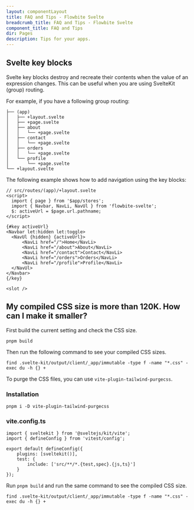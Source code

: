 ```yaml
---
layout: componentLayout
title: FAQ and Tips - Flowbite Svelte
breadcrumb_title: FAQ and Tips - Flowbite Svelte
component_title: FAQ and Tips
dir: Pages
description: Tips for your apps.
---
```


## Svelte key blocks

Svelte key blocks destroy and recreate their contents when the value of an expression changes. This can be useful when you are using SvelteKit (group) routing. 

For example, if you have a following group routing:

```
├── (app)
│   ├── +layout.svelte
│   ├── +page.svelte
│   ├── about
│   │   └── +page.svelte
│   ├── contact
│   │   └── +page.svelte
│   ├── orders
│   │   └── +page.svelte
│   └── profile
│       └── +page.svelte
└── +layout.svelte
```

The following example shows how to add navigation using the key blocks:

```svelte example hideOutput
// src/routes/(app)/+layout.svelte
<script>
  import { page } from '$app/stores';
  import { Navbar, NavLi, NavUl } from 'flowbite-svelte';
  $: activeUrl = $page.url.pathname;
</script>

{#key activeUrl}
<Navbar let:hidden let:toggle>
  <NavUl {hidden} {activeUrl}>
      <NavLi href="/">Home</NavLi>
      <NavLi href="/about">About</NavLi>
      <NavLi href="/contact">Contact</NavLi>
      <NavLi href="/orders">Orders</NavLi>
      <NavLi href="/profile">Profile</NavLi>
  </NavUl>
</Navbar>
{/key}

<slot />
```

## My compiled CSS size is more than 120K. How can I make it smaller?

First build the current setting and check the CSS size.

```
pnpm build
```

Then run the following command to see your compiled CSS sizes.

```
find .svelte-kit/output/client/_app/immutable -type f -name "*.css" -exec du -h {} +
```

To purge the CSS files, you can use `vite-plugin-tailwind-purgecss`.

### Installation

```
pnpm i -D vite-plugin-tailwind-purgecss
```

### vite.config.ts

```
import { sveltekit } from '@sveltejs/kit/vite';
import { defineConfig } from 'vitest/config';

export default defineConfig({
	plugins: [sveltekit()],
	test: {
		include: ['src/**/*.{test,spec}.{js,ts}']
	}
});
```

Run `pnpm build` and run the same command to see the compiled CSS size.

```
find .svelte-kit/output/client/_app/immutable -type f -name "*.css" -exec du -h {} +
```